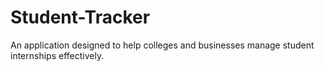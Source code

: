 # Student-Tracker
An application designed to help colleges and businesses manage student internships effectively.
